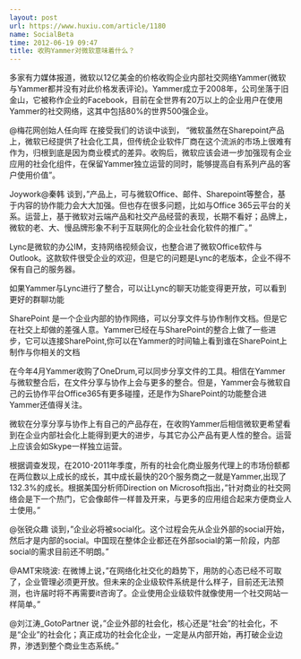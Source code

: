 ```yaml
---
layout: post
url: https://www.huxiu.com/article/1180
name: SocialBeta
time: 2012-06-19 09:47
title: 收购Yammer对微软意味着什么？
---
```

多家有力媒体报道，微软以12亿美金的价格收购企业内部社交网络Yammer(微软与Yammer都并没有对此价格发表评论)。Yammer成立于2008年，公司坐落于旧金山，它被称作企业的Facebook，目前在全世界有20万以上的企业用户在使用Yammer的社交网络，这其中包括80%的世界500强企业。

@梅花网创始人任向晖 在接受我们的访谈中谈到， “微软虽然在Sharepoint产品上，微软已经提供了社会化工具，但传统企业软件厂商在这个流派的市场上很难有作为，归根到底是因为商业模式的差异。收购后，微软应该会进一步加强现有企业应用的社会化组件，在保留Yammer独立运营的同时，能够提高自有系列产品的客户使用价值”。

Joywork@秦韩 谈到，”产品上，可与微软Office、邮件、Sharepoint等整合，基于内容的协作能力会大大加强。但也存在很多问题，比如与Office 365云平台的关系。运营上，基于微软对云端产品和社交产品经营的表现，长期不看好；品牌上，微软的老、大、慢品牌形象不利于互联网化的企业社会化软件的推广。”

Lync是微软的办公IM，支持网络视频会议，也整合进了微软Office软件与Outlook。这款软件很受企业的欢迎，但是它的问题是Lync的老版本，企业不得不保有自己的服务器。

如果Yammer与Lync进行了整合，可以让Lync的聊天功能变得更开放，可以看到更好的群聊功能

SharePoint 是一个企业内部的协作网络，可以分享文件与协作制作文档。但是它在社交上却做的差强人意。Yammer已经在与SharePoint的整合上做了一些进步，它可以连接SharePoint,你可以在Yammer的时间轴上看到谁在SharePoint上制作与你相关的文档

在今年4月Yammer收购了OneDrum,可以同步分享文件的工具。相信在Yammer与微软整合后，在文件分享与协作上会与更多的整合。但是，Yammer会与微软自己的云协作平台Office365有更多碰撞，还是作为SharePoint的功能整合进Yammer还值得关注。

微软在分享分享与协作上有自己的产品存在，在收购Yammer后相信微软更希望看到在企业内部社会化上能得到更大的进步，与其它办公产品有更人性的整合。运营上应该会如Skype一样独立运营。

根据调查发现，在2010-2011年季度，所有的社会化商业服务代理上的市场份额都在两位数以上成长的成长，其中成长最快的20个服务商之一就是Yammer,出现了132.3%的成长。根据美国分析师Direction on Microsoft指出，”针对商业的社交网络会是下一个热门，它会像邮件一样普及开来，与更多的应用组合起来方便商业人士使用。”

@张锐众趣 谈到，”企业必将被social化。这个过程会先从企业外部的social开始，然后才是内部的social。中国现在整体企业都还在外部social的第一阶段，内部social的需求目前还不明朗。”

@AMT宋晓波: 在微博上说，”在网络化社交化的趋势下，用防的心态已经不可取了，企业管理必须更开放。但未来的企业级软件系统是什么样子，目前还无法预测，也许届时将不再需要it咨询了。企业使用企业级软件就像使用一个社交网站一样简单。”

@刘江涛_GotoPartner 说，”企业外部的社会化，核心还是“社会”的社会化，不是“企业”的社会化；真正成功的社会化企业，一定是从内部开始，再打破企业边界，渗透到整个商业生态系统。”

